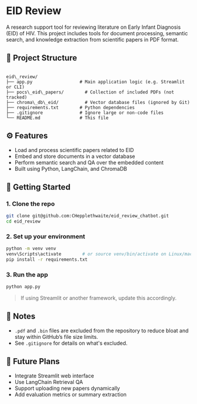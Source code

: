 # EID Review

A research support tool for reviewing literature on Early Infant Diagnosis (EID) of HIV. This project includes tools for document processing, semantic search, and knowledge extraction from scientific papers in PDF format.

## 📂 Project Structure

```

eid\_review/
├── app.py                  # Main application logic (e.g. Streamlit or CLI)
├── pocs\_eid\_papers/        # Collection of included PDFs (not tracked)
├── chroma\_db\_eid/          # Vector database files (ignored by Git)
├── requirements.txt        # Python dependencies
├── .gitignore              # Ignore large or non-code files
└── README.md               # This file

````

## ⚙️ Features

- Load and process scientific papers related to EID
- Embed and store documents in a vector database
- Perform semantic search and QA over the embedded content
- Built using Python, LangChain, and ChromaDB

## 🚀 Getting Started

### 1. Clone the repo

```bash
git clone git@github.com:CHepplethwaite/eid_review_chatbot.git
cd eid_review
````

### 2. Set up your environment

```bash
python -m venv venv
venv\Scripts\activate        # or source venv/bin/activate on Linux/macOS
pip install -r requirements.txt
```

### 3. Run the app

```bash
python app.py
```

> If using Streamlit or another framework, update this accordingly.

## 📁 Notes

* `.pdf` and `.bin` files are excluded from the repository to reduce bloat and stay within GitHub’s file size limits.
* See `.gitignore` for details on what's excluded.

## 🧠 Future Plans

* Integrate Streamlit web interface
* Use LangChain Retrieval QA
* Support uploading new papers dynamically
* Add evaluation metrics or summary extraction


